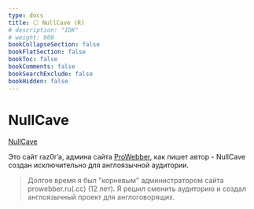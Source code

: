 ```yaml
---
type: docs
title: ⚪️ NullCave (R)
# description: "IDK"
# weight: 900
bookCollapseSection: false
bookFlatSection: false
bookToc: false
bookComments: false
bookSearchExclude: false
bookHidden: false
---
```


# NullCave

[NullCave](https://nullcave.club/?nt)

Это сайт raz0r’a, админа сайта [ProWebber](../prowebber), как пишет автор - NullCave создан исключительно для англоязычной аудитории.

> Долгое время я был "корневым" администратором сайта prowebber.ru(.cc) (12 лет). Я решил сменить аудиторию и создал англоязычный проект для англоговорящих.
